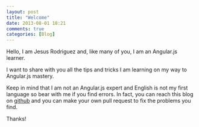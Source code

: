 ```yaml
---
layout: post
title: "Welcome"
date: 2013-08-01 18:21
comments: true
categories: [Blog]
---
```


Hello, I am Jesus Rodriguez and, like many of you, I am an Angular.js learner.

I want to share with you all the tips and tricks I am learning on my way to Angular.js mastery.

Keep in mind that I am not an Angular.js expert and English is not my first language so bear with me if you find errors. In fact, you can reach this blog on [github](https://github.com/Foxandxss/angular-tips) and you can make your own pull request to fix the problems you find.

Thanks!